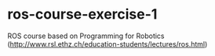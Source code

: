 # ros-course-exercise-1
ROS course based on Programming for Robotics (http://www.rsl.ethz.ch/education-students/lectures/ros.html)
